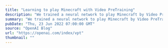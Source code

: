 ```yaml
---
title: "Learning to play Minecraft with Video PreTraining"
description: "We trained a neural network to play Minecraft by Video PreTraining (VPT) on a massive unlabeled video dataset of human Minecraft play, while using only a small amount of labeled contractor data. With fine-tuning, our model can learn to craft diamond tools, a task that usually takes proficient humans over 20 minutes (24,000 actions). Our model uses the native human interface of keypresses and mouse movements, making it quite general, and represents a step towards general computer-using agents."
summary: "We trained a neural network to play Minecraft by Video PreTraining (VPT) on a massive unlabeled video dataset of human Minecraft play, while using only a small amount of labeled contractor data. With fine-tuning, our model can learn to craft diamond tools, a task that usually takes proficient humans over 20 minutes (24,000 actions). Our model uses the native human interface of keypresses and mouse movements, making it quite general, and represents a step towards general computer-using agents."
pubDate: "Thu, 23 Jun 2022 07:00:00 GMT"
source: "OpenAI Blog"
url: "https://openai.com/index/vpt"
thumbnail: ""
---
```


